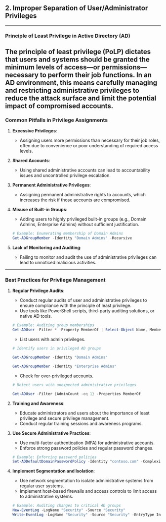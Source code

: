 ## 2. **Improper Separation of User/Administrator Privileges**
---
### **Principle of Least Privilege in Active Directory (AD)**

The **principle of least privilege (PoLP)** dictates that users and systems should be granted the minimum levels of access—or permissions—necessary to perform their job functions. In an AD environment, this means carefully managing and restricting administrative privileges to reduce the attack surface and limit the potential impact of compromised accounts.
---
### Common Pitfalls in Privilege Assignments

1. **Excessive Privileges**:
   - Assigning users more permissions than necessary for their job roles, often due to convenience or poor understanding of required access levels.
 

2. **Shared Accounts**:
   - Using shared administrative accounts can lead to accountability issues and uncontrolled privilege escalation.


3. **Permanent Administrative Privileges**:
   - Assigning permanent administrative rights to accounts, which increases the risk if those accounts are compromised.


4. **Misuse of Built-in Groups**:
   - Adding users to highly privileged built-in groups (e.g., Domain Admins, Enterprise Admins) without sufficient justification.
 

   ```powershell
   # Example: Enumerating membership of Domain Admins
   Get-ADGroupMember -Identity "Domain Admins" -Recursive
   ```

5. **Lack of Monitoring and Auditing**:
   - Failing to monitor and audit the use of administrative privileges can lead to unnoticed malicious activities.
---
### Best Practices for Privilege Management

1. **Regular Privilege Audits**:
   - Conduct regular audits of user and administrative privileges to ensure compliance with the principle of least privilege.
   - Use tools like PowerShell scripts, third-party auditing solutions, or native AD tools.

   ```powershell
   # Example: Auditing group memberships
   Get-ADUser -Filter * -Property MemberOf | Select-Object Name, MemberOf
   ```

   - List users with admin privileges.

	```powershell
	# Identify users in privileged AD groups
 
	Get-ADGroupMember -Identity "Domain Admins"
 
	Get-ADGroupMember -Identity "Enterprise Admins"
	```
   - Check for over-privileged accounts.

	```powershell
	# Detect users with unexpected administrative privileges
 
	Get-ADUser -Filter {AdminCount -eq 1} -Properties MemberOf
	```
 
2. **Training and Awareness**:
   - Educate administrators and users about the importance of least privilege and secure privilege management.
   - Conduct regular training sessions and awareness programs.

3. **Use Secure Administrative Practices**:
   - Use multi-factor authentication (MFA) for administrative accounts.
   - Enforce strong password policies and regular password changes.

   ```powershell
   # Example: Enforcing password policies
   Set-ADDefaultDomainPasswordPolicy -Identity "contoso.com" -ComplexityEnabled $true -MinLength 12 -MaxPasswordAge 30.00:00:00
   ```

4. **Implement Segmentation and Isolation**:
   - Use network segmentation to isolate administrative systems from regular user systems.
   - Implement host-based firewalls and access controls to limit access to administrative systems.


   ```powershell
   # Example: Auditing changes to critical AD groups
   New-EventLog -LogName "Security" -Source "Security"
   Write-EventLog -LogName "Security" -Source "Security" -EntryType Information -EventId 1000 -Message "Audit log for AD group changes enabled"
   ```





